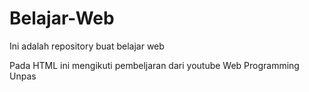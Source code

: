 # Belajar-Web

Ini adalah repository buat belajar web 

Pada HTML ini mengikuti pembeljaran dari youtube Web Programming Unpas
